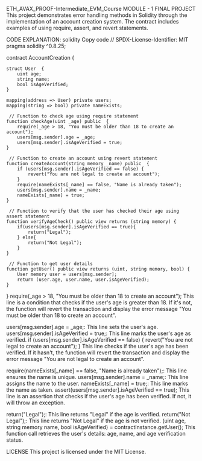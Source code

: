 
ETH_AVAX_PROOF-Intermediate_EVM_Course
MODULE - 1 FINAL PROJECT
This project demonstrates error handling methods in Solidity through the implementation of an account creation system. The contract includes examples of using require, assert, and revert statements.

CODE EXPLANATION:
solidity
Copy code
// SPDX-License-Identifier: MIT
pragma solidity ^0.8.25;

contract AccountCreation  {

    struct User  {
        uint age;
        string name;
        bool isAgeVerified;
    }

    mapping(address => User) private users;
    mapping(string => bool) private nameExists;

     // Function to check age using require statement
    function checkAge(uint _age) public  {
        require(_age > 18, "You must be older than 18 to create an account");
        users[msg.sender].age = _age;
        users[msg.sender].isAgeVerified = true;
    }

     // Function to create an account using revert statement
    function createAccount(string memory _name) public  {
        if (users[msg.sender].isAgeVerified == false) {
            revert("You are not legal to create an account");
        }
        require(nameExists[_name] == false, "Name is already taken");
        users[msg.sender].name = _name;
        nameExists[_name] = true;
    }

     // Function to verify that the user has checked their age using assert statement
    function verifyAgeCheck() public view returns (string memory) {
        if(users[msg.sender].isAgeVerified == true){
            return("Legal");
        } else{
            return("Not Legal");
        }
    }

     // Function to get user details
    function getUser() public view returns (uint, string memory, bool) {
        User memory user = users[msg.sender];
        return (user.age, user.name, user.isAgeVerified);
    } 
}
require(_age > 18, "You must be older than 18 to create an account");
This line is a condition that checks if the user's age is greater than 18. If it's not, the function will revert the transaction and display the error message "You must be older than 18 to create an account".

users[msg.sender].age = _age;: This line sets the user's age.
users[msg.sender].isAgeVerified = true;: This line marks the user's age as verified.
if (users[msg.sender].isAgeVerified == false) { revert("You are not legal to create an account"); }
This line checks if the user's age has been verified. If it hasn't, the function will revert the transaction and display the error message "You are not legal to create an account".

require(nameExists[_name] == false, "Name is already taken");: This line ensures the name is unique.
users[msg.sender].name = _name;: This line assigns the name to the user.
nameExists[_name] = true;: This line marks the name as taken.
assert(users[msg.sender].isAgeVerified == true);
This line is an assertion that checks if the user's age has been verified. If not, it will throw an exception.

return("Legal");: This line returns "Legal" if the age is verified.
return("Not Legal");: This line returns "Not Legal" if the age is not verified.
(uint age, string memory name, bool isAgeVerified) = contractInstance.getUser();
This function call retrieves the user's details: age, name, and age verification status.

LICENSE
This project is licensed under the MIT License.
